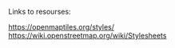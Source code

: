 Links to resourses:

https://openmaptiles.org/styles/
https://wiki.openstreetmap.org/wiki/Stylesheets
